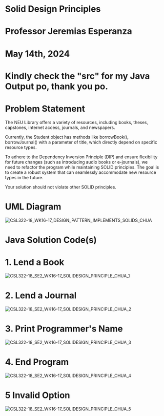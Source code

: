 # Solid Design Principles 
# Professor Jeremias Esperanza 
# May 14th, 2024

# Kindly check the "src" for my Java Output po, thank you po.


# Problem Statement
The NEU Library offers a variety of resources, including books, theses, capstones, internet access, journals, and newspapers.

Currently, the Student object has methods like borrowBook(), borrowJournal() with a parameter of title, which directly depend on specific resource types.

To adhere to the Dependency Inversion Principle (DIP) and ensure flexibility for future changes (such as introducing audio books or e-journals), we need to refactor the program while maintaining SOLID principles. The goal is to create a robust system that can seamlessly accommodate new resource types in the future.

Your solution should not violate other SOLID principles.

# UML Diagram
![CSL322-18_WK16-17_DESIGN_PATTERN_IMPLEMENTS_SOLIDS_CHUA](https://github.com/VinceTedChua/solidDesignPrinciples/assets/142372312/da6ed45b-e168-407a-b4aa-7d86055d1edb)

# Java Solution Code(s)

# 1. Lend a Book
![CSL322-18_SE2_WK16-17_SOLIDESIGN_PRINCIPLE_CHUA_1](https://github.com/VinceTedChua/solidDesignPrinciples/assets/142372312/027e564b-179e-44a1-bf29-13613e1b9206)


# 2. Lend a Journal
![CSL322-18_SE2_WK16-17_SOLIDESIGN_PRINCIPLE_CHUA_2](https://github.com/VinceTedChua/solidDesignPrinciples/assets/142372312/8e7b503c-7d4e-439b-a959-1c20fb1003fd)


# 3. Print Programmer's Name
![CSL322-18_SE2_WK16-17_SOLIDESIGN_PRINCIPLE_CHUA_3](https://github.com/VinceTedChua/solidDesignPrinciples/assets/142372312/b590885e-6532-47f8-b541-eb1d587fce70)


# 4. End Program
![CSL322-18_SE2_WK16-17_SOLIDESIGN_PRINCIPLE_CHUA_4](https://github.com/VinceTedChua/solidDesignPrinciples/assets/142372312/dad5a1d8-3bf6-40bf-8dc1-769d97a8d768)

# 5 Invalid Option
![CSL322-18_SE2_WK16-17_SOLIDESIGN_PRINCIPLE_CHUA_5](https://github.com/VinceTedChua/solidDesignPrinciples/assets/142372312/f3bbee54-b92a-4e46-b740-3b51e81b1b77)

